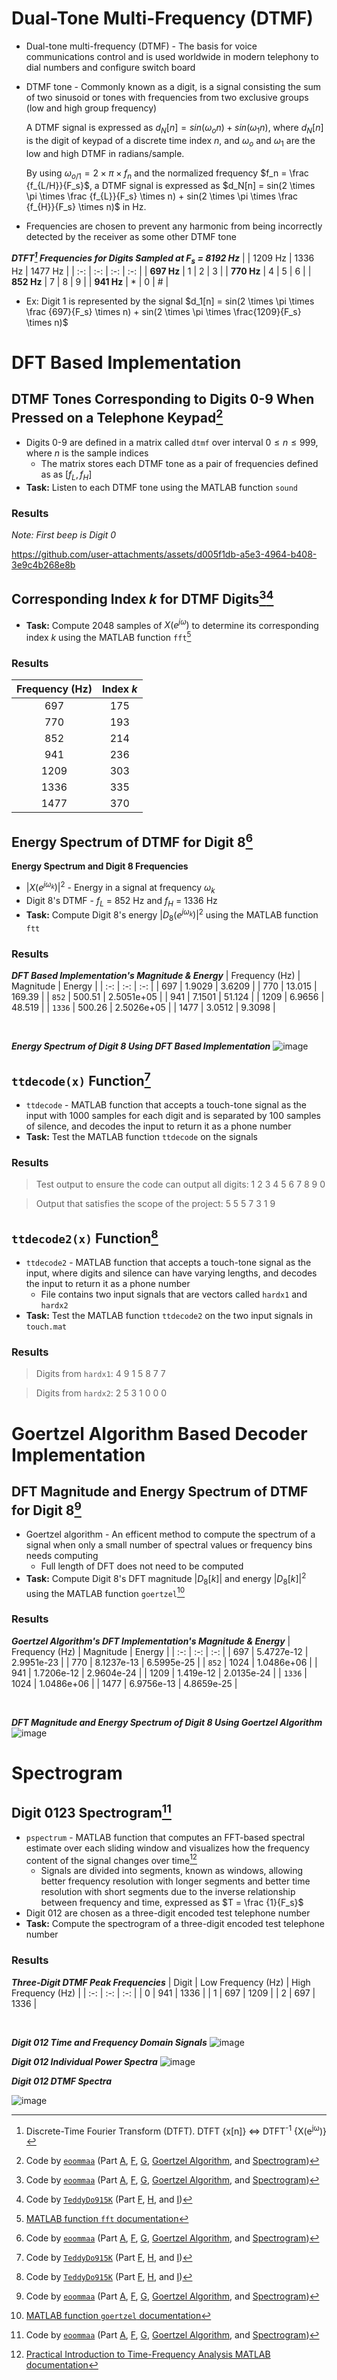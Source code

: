 # Dual-Tone Multi-Frequency (DTMF)
- Dual-tone multi-frequency (DTMF) - The basis for voice communications control and is used worldwide in modern telephony to dial numbers and configure switch board
- DTMF tone - Commonly known as a digit, is a signal consisting the sum of two sinusoid or tones with frequencies from two exclusive groups (low and high group frequency)
  
  A DTMF signal is expressed as $d_N[n] = sin(\omega_on) + sin(\omega_1n)$, where $d_N[n]$ is the digit of keypad of a discrete time index $n$, and $\omega_o$ and $\omega_1$ are the low and high DTMF in radians/sample.
  
  By using $ω_{o/1} = 2 \times \pi \times f_n$ and the normalized frequency $f_n = \frac {f_{L/H}}{F_s}$, a DTMF signal is expressed as $d_N[n] = sin(2 \times \pi \times \frac {f_{L}}{F_s} \times n) + sin(2 \times \pi \times \frac {f_{H}}{F_s} \times n)$ in Hz.
- Frequencies are chosen to prevent any harmonic from being incorrectly detected by the receiver as some other DTMF tone

***DTFT[^1] Frequencies for Digits Sampled at F<sub>s</sub> = 8192 Hz***
|  | 1209 Hz | 1336 Hz | 1477 Hz |
| :-: | :-: | :-: | :-: |
| **697 Hz** | 1 | 2 | 3 |
| **770 Hz** | 4 | 5 | 6 |
| **852 Hz** | 7 | 8 | 9 |
| **941 Hz** | * | 0 | # |
- Ex: Digit 1 is represented by the signal $d_1[n] = sin(2 \times \pi \times \frac {697}{F_s} \times n) + sin(2 \times \pi \times \frac{1209}{F_s} \times n)$


# DFT Based Implementation
## DTMF Tones Corresponding to Digits 0-9 When Pressed on a Telephone Keypad[^2]
- Digits 0-9 are defined in a matrix called `dtmf` over interval $0 \le n \le 999$, where $n$ is the sample indices
  - The matrix stores each DTMF tone as a pair of frequencies defined as as $[f_L, f_H]$
- **Task:** Listen to each DTMF tone using the MATLAB function `sound`

### Results
*Note: First beep is Digit 0*

https://github.com/user-attachments/assets/d005f1db-a5e3-4964-b408-3e9c4b268e8b


## Corresponding Index $k$ for DTMF Digits[^2][^3]
- **Task:** Compute 2048 samples of $X(e^{j\omega})$ to determine its corresponding index $k$ using the MATLAB function `fft`[^4]
  
### Results
| Frequency (Hz) | Index $k$ |
| :-: | :-: |
| 697 | 175 |
| 770 | 193 |
| 852 | 214 |
| 941 | 236 |
| 1209 | 303 |
| 1336 | 335 |
| 1477 | 370 |


## Energy Spectrum of DTMF for Digit 8[^2]
**Energy Spectrum and Digit 8 Frequencies**
- $|X(e^{j\omega _k})|^2$ - Energy in a signal at frequency $\omega_k$
- Digit 8's DTMF - $f_L$ = 852 Hz and $f_H$ = 1336 Hz
- **Task:** Compute Digit 8's energy $|D_8(e^{j\omega _k})|^2$ using the MATLAB function `ftt`

### Results
***DFT Based Implementation's Magnitude & Energy***
| Frequency (Hz) | Magnitude | Energy |
| :-: | :-: | :-: |
| 697 | 1.9029 | 3.6209 |
| 770 | 13.015 | 169.39 |
| `852` | 500.51 | 2.5051e+05 |
| 941 | 7.1501 | 51.124 |
| 1209 | 6.9656 | 48.519 |
| `1336` | 500.26 | 2.5026e+05 |
| 1477 | 3.0512 | 9.3098 |

<br>

***Energy Spectrum of Digit 8 Using DFT Based Implementation***
![image](./plots/dtmf_g.png)


## `ttdecode(x)` Function[^3]
- `ttdecode` - MATLAB function that accepts a touch-tone signal as the input with 1000 samples for each digit and is separated by 100 samples of silence, and decodes the input to return it as a phone number
- **Task:** Test the MATLAB function `ttdecode` on the signals

### Results
> Test output to ensure the code can output all digits: 1     2     3     4     5     6     7     8     9     0

> Output that satisfies the scope of the project: 5     5     5     7     3     1     9


## `ttdecode2(x)` Function[^3]
- `ttdecode2` - MATLAB function that accepts a touch-tone signal as the input, where digits and silence can have varying lengths, and decodes the input to return it as a phone number
  - File contains two input signals that are vectors called `hardx1` and `hardx2`
- **Task:** Test the MATLAB function `ttdecode2` on the two input signals in `touch.mat`

### Results
> Digits from `hardx1`: 4  9  1  5  8  7  7

> Digits from `hardx2`: 2  5  3  1  0  0  0

# Goertzel Algorithm Based Decoder Implementation
## DFT Magnitude and Energy Spectrum of DTMF for Digit 8[^2]
- Goertzel algorithm - An efficent method to compute the spectrum of a signal when only a small number of spectral values or frequency bins needs computing
  - Full length of DFT does not need to be computed 
- **Task:** Compute Digit 8's DFT magnitude $|D_8[k]|$ and energy $|D_8[k]|^2$ using the MATLAB function `goertzel`[^5]

### Results
***Goertzel Algorithm's DFT Implementation's Magnitude & Energy***
| Frequency (Hz) | Magnitude | Energy |
| :-: | :-: | :-: |
| 697 | 5.4727e-12 | 2.9951e-23 |
| 770 | 8.1237e-13 | 6.5995e-25 |
| `852` | 1024 | 1.0486e+06 |
| 941 | 1.7206e-12 | 2.9604e-24 |
| 1209 | 1.419e-12 | 2.0135e-24 |
| `1336` | 1024 | 1.0486e+06 |
| 1477 | 6.9756e-13 | 4.8659e-25 |

<br>

***DFT Magnitude and Energy Spectrum of Digit 8 Using Goertzel Algorithm***
![image](./plots/dtmf_goertzel_alg.png)


# Spectrogram
## Digit 0123 Spectrogram[^2]
- `pspectrum` - MATLAB function that computes an FFT-based spectral estimate over each sliding window and visualizes how the frequency content of the signal changes over time[^7]  
  - Signals are divided into segments, known as windows, allowing better frequency resolution with longer segments and better time resolution with short segments due to the inverse relationship between frequency and time, expressed as
    $T = \frac {1}{F_s}$
- Digit 012 are chosen as a three-digit encoded test telephone number
- **Task:** Compute the spectrogram of a three-digit encoded test telephone number

### Results
***Three-Digit DTMF Peak Frequencies***
| Digit | Low Frequency (Hz) | High Frequency (Hz) |
| :-: | :-: | :-: |
| 0 | 941 | 1336 |
| 1 | 697 | 1209 |
| 2 | 697 | 1336 |

<br>

***Digit 012 Time and Frequency Domain Signals***
![image](./plots/spectrogram_1.png)

***Digit 012 Individual Power Spectra***
![image](./plots/spectrogram_2.png)

***Digit 012 DTMF Spectra***

![image](./plots/spectrogram_3.png)


[^1]: Discrete-Time Fourier Transform (DTFT). DTFT {x[n]} ⇔ DTFT<sup>-1</sup> {X(e<sup>jω</sup>)}
[^2]: Code by [`eoommaa`](https://github.com/eoommaa) (Part [A](https://github.com/eoommaa/DTMF/blob/main/DTF%20Based%20Implementation/dtmf_a.m), [F](https://github.com/eoommaa/DTMF/blob/main/DTF%20Based%20Implementation/dtmf_f.m),
[G](https://github.com/eoommaa/DTMF/blob/main/DTF%20Based%20Implementation/dtmf_g.m), [Goertzel Algorithm](https://github.com/eoommaa/DTMF/blob/main/Goertzel%20Algorithm/dtmf_goertzel_alg.m),
and [Spectrogram](https://github.com/eoommaa/DTMF/blob/main/Spectrogram/dtmf_spectrogram.m))
[^3]: Code by [`TeddyDo915K`](https://github.com/TeddyDo915K) (Part [F](https://github.com/eoommaa/DTMF/blob/main/DTF%20Based%20Implementation/dtmf_f.m), [H](https://github.com/eoommaa/DTMF/blob/main/DTF%20Based%20Implementation/dtmf_h.m), and [I](https://github.com/eoommaa/DTMF/blob/main/DTF%20Based%20Implementation/dtmf_i.m))
[^4]: [MATLAB function `fft` documentation](https://www.mathworks.com/help/matlab/ref/fft.html)
[^5]: [MATLAB function `goertzel` documentation](https://www.mathworks.com/help/signal/ref/goertzel.html?searchHighlight=Goertzel&s_tid=srchtitle_support_results_1_Goertzel)
[^6]: [DFT Estimation with the Goertzel Algorithm](https://www.mathworks.com/help/signal/ug/dft-estimation-with-the-goertzel-algorithm.html)
[^7]: [Practical Introduction to Time-Frequency Analysis MATLAB documentation](https://www.mathworks.com/help/signal/ug/practical-introduction-to-time-frequency-analysis.html)
